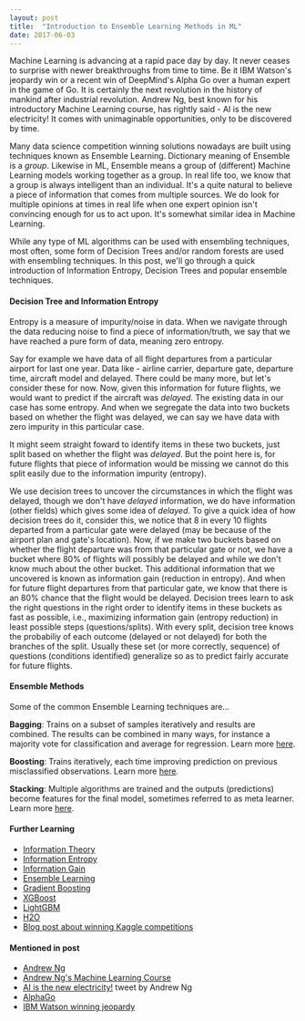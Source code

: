 ```yaml
---
layout: post
title:  "Introduction to Ensemble Learning Methods in ML"
date: 2017-06-03
---
```


Machine Learning is advancing at a rapid pace day by day. It never ceases to surprise with newer breakthroughs from time to time. Be it IBM Watson's jeopardy win or a recent win of DeepMind's Alpha Go over a human expert in the game of Go. It is certainly the next revolution in the history of mankind after industrial revolution. Andrew Ng, best known for his introductory Machine Learning course, has rightly said - AI is the new electricity! It comes with unimaginable opportunities, only to be discovered by time.

Many data science competition winning solutions nowadays are built using techniques known as Ensemble Learning. Dictionary meaning of Ensemble is a _group_. Likewise in ML, Ensemble means a group of (different) Machine Learning models working together as a group. In real life too, we know that a group is always intelligent than an individual. It's a quite natural to believe a piece of information that comes from multiple sources. We do look for multiple opinions at times in real life when one expert opinion isn't convincing enough for us to act upon. It's somewhat similar idea in Machine Learning. 

While any type of ML algorithms can be used with ensembling techniques, most often, some form of Decision Trees and/or random forests are used with ensembling techniques. In this post, we'll go through a quick introduction of Information Entropy, Decision Trees and popular ensemble techniques.

#### Decision Tree and Information Entropy 
Entropy is a measure of impurity/noise in data. When we navigate through the data reducing noise to find a piece of information/truth, we say that we have reached a pure form of data, meaning zero entropy. 

Say for example we have data of all flight departures from a particular airport for last one year. Data like - airline carrier, departure gate, departure time, aircraft model and delayed. There could be many more, but let's consider these for now. Now, given this information for future flights, we would want to predict if the aircraft was _delayed_. The existing data in our case has some entropy. And when we segregate the data into two buckets based on whether the flight was delayed, we can say we have data with zero impurity in this particular case.

It might seem straight foward to identify items in these two buckets, just split based on whether the flight was _delayed_. But the point here is, for future flights that piece of information would be missing we cannot do this split easily due to the information impurity (entropy).

We use decision trees to uncover the circumstances in which the flight was delayed, though we don't have _delayed_ information, we do have information (other fields) which gives some idea of _delayed_. To give a quick idea of how decision trees do it, consider this, we notice that 8 in every 10 flights departed from a particular gate were delayed (may be because of the airport plan and gate's location). Now, if we make two buckets based on whether the flight departure was from that particular gate or not, we have a bucket where 80% of flights will possibly be delayed and while we don't know much about the other bucket. This additional information that we uncovered is known as information gain (reduction in entropy). And when for future flight departures from that particular gate, we know that there is an 80% chance that the flight would be delayed. Decision trees learn to ask the right questions in the right order to identify items in these buckets as fast as possible, i.e., maximizing information gain (entropy reduction) in least possible steps (questions/splits). With every split, decision tree knows the probabiliy of each outcome (delayed or not delayed) for both the branches of the split. Usually these set (or more correctly, sequence) of questions (conditions identified) generalize so as to predict fairly accurate for future flights.

#### Ensemble Methods
Some of the common Ensemble Learning techniques are...

__Bagging__: Trains on a subset of samples iteratively and results are combined. The results can be combined in many ways, for instance a majority vote for classification and average for regression. Learn more <A href="https://en.wikipedia.org/wiki/Bootstrap_aggregating" target="_blank">here</A>.

__Boosting__: Trains iteratively, each time improving prediction on previous misclassified observations. Learn more <A href="https://en.wikipedia.org/wiki/Boosting_(machine_learning)" target="_blank">here</A>.

__Stacking__: Multiple algorithms are trained and the outputs (predictions) become features for the final model, sometimes referred to as meta learner. Learn more <A href="https://en.wikipedia.org/wiki/Ensemble_learning#Stacking" target="_blank">here</A>.


#### Further Learning
* <A href="https://www.khanacademy.org/computing/computer-science/informationtheory" target="_blank">Information Theory</A>
* <A href="https://en.wikipedia.org/wiki/Entropy_(information_theory)" target="_blank">Information Entropy</A>
* <A href="https://en.wikipedia.org/wiki/Information_gain_in_decision_trees" target="_blank">Information Gain</A>
* <A href="https://en.wikipedia.org/wiki/Ensemble_learning" target="_blank">Ensemble Learning</A>
* <A href="https://en.wikipedia.org/wiki/Gradient_boosting" target="_blank">Gradient Boosting</A>
* <A href="https://xgboost.readthedocs.io/en/latest/" target="_blank">XGBoost</A>
* <A href="https://github.com/Microsoft/LightGBM" target="_blank">LightGBM</A>
* <A href="http://docs.h2o.ai/h2o/latest-stable/h2o-docs/data-science/gbm.html" target="_blank">H2O</A>
* <A href="https://www.import.io/post/how-to-win-a-kaggle-competition/" target="_blank">Blog post about winning Kaggle competitions</A>

#### Mentioned in post
* <A href="https://en.wikipedia.org/wiki/Andrew_Ng" target="_blank">Andrew Ng</A>
* <A href="https://www.coursera.org/learn/machine-learning" target="_blank">Andrew Ng's Machine Learning Course</A>
* <A href="https://twitter.com/andrewyng/status/735874952008589312?lang=en" target="_blank">AI is the new electricity!</A> tweet by Andrew Ng
* <A href="https://en.wikipedia.org/wiki/AlphaGo" target="_blank">AlphaGo</A>
* <A href="https://en.wikipedia.org/wiki/Watson_(computer)#Jeopardy.21" target="_blank">IBM Watson winning jeopardy</A>


